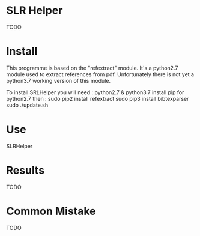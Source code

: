 # SLR Helper
TODO

# Install
This programme is based on the "refextract" module. It's a python2.7 module used to extract references from pdf.
Unfortunately there is not yet a python3.7 working version of this module.

To install SRLHelper you will need : python2.7 & python3.7
install pip for python2.7
then : 
sudo pip2 install refextract
sudo pip3 install bibtexparser
sudo ./update.sh 
# Use
SLRHelper 
# Results
TODO
# Common Mistake
TODO
